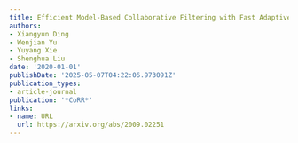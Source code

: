 ```yaml
---
title: Efficient Model-Based Collaborative Filtering with Fast Adaptive PCA
authors:
- Xiangyun Ding
- Wenjian Yu
- Yuyang Xie
- Shenghua Liu
date: '2020-01-01'
publishDate: '2025-05-07T04:22:06.973091Z'
publication_types:
- article-journal
publication: '*CoRR*'
links:
- name: URL
  url: https://arxiv.org/abs/2009.02251
---
```


